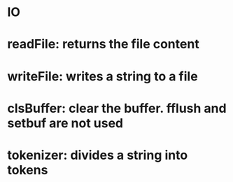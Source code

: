 # IO
# readFile: returns the file content
# writeFile: writes a string to a file
# clsBuffer: clear the buffer. fflush and setbuf are not used
# tokenizer: divides a string into tokens

